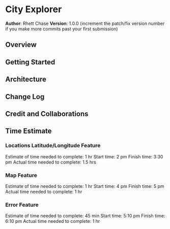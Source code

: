 # City Explorer

**Author**: Rhett Chase
**Version**: 1.0.0 (increment the patch/fix version number if you make more commits past your first submission)

## Overview
<!-- Provide a high level overview of what this application is and why you are building it, beyond the fact that it's an assignment for this class. (i.e. What's your problem domain?) -->

## Getting Started
<!-- What are the steps that a user must take in order to build this app on their own machine and get it running? -->

## Architecture
<!-- Provide a detailed description of the application design. What technologies (languages, libraries, etc) you're using, and any other relevant design information. -->

## Change Log
<!-- Use this area to document the iterative changes made to your application as each feature is successfully implemented. Use time stamps. Here's an example:

01-01-2001 4:59pm - Application now has a fully-functional express server, with a GET route for the location resource. -->

## Credit and Collaborations
<!-- Give credit (and a link) to other people or resources that helped you build this application. -->

## Time Estimate

### Locations Latitude/Longitude Feature

Estimate of time needed to complete: 1 hr
Start time: 2 pm
Finish time: 3:30 pm
Actual time needed to complete: 1.5 hrs

### Map Feature

Estimate of time needed to complete: 1 hr
Start time: 4 pm
Finish time: 5 pm
Actual time needed to complete: 1 hr

### Error Feature

Estimate of time needed to complete: 45 min
Start time: 5:10 pm
Finish time: 6:10 pm
Actual time needed to complete: 1 hr
